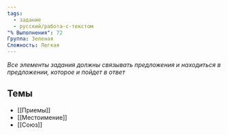 ```yaml
---
tags:
  - задание
  - русский/работа-с-текстом
"% Выполнения": 72
Группа: Зеленая
Сложность: Легкая
---
```

*Все элементы задания должны связывать предложения и находиться в предложении, которое и пойдет в ответ*

## Темы
- [[Приемы]]
- [[Местоимение]]
- [[Союз]]

